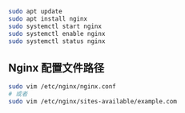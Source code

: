 ```bash
sudo apt update
sudo apt install nginx
sudo systemctl start nginx
sudo systemctl enable nginx
sudo systemctl status nginx


```


## Nginx 配置文件路径
```bash
sudo vim /etc/nginx/nginx.conf
# 或者
sudo vim /etc/nginx/sites-available/example.com
```
